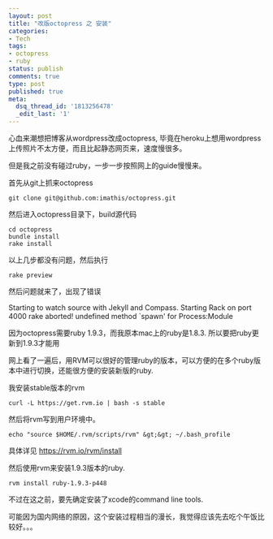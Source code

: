 ```yaml
---
layout: post
title: "改版octopress 之 安装"
categories:
- Tech
tags:
- octopress
- ruby
status: publish
comments: true
type: post
published: true
meta:
  dsq_thread_id: '1813256478'
  _edit_last: '1'
---
```

心血来潮想把博客从wordpress改成octopress, 毕竟在heroku上想用wordpress上传照片不太方便，而且比起静态网页来，速度慢很多。

但是我之前没有碰过ruby，一步一步按照网上的guide慢慢来。

首先从git上抓来octopress

```
git clone git@github.com:imathis/octopress.git
```

然后进入octopress目录下，build源代码

```
cd octopress
bundle install
rake install
```

以上几步都没有问题，然后执行

```
rake preview
```

然后问题就来了，出现了错误

Starting to watch source with Jekyll and Compass. Starting Rack on port 4000
rake aborted!
undefined method `spawn' for Process:Module

因为octopress需要ruby 1.9.3，而我原本mac上的ruby是1.8.3. 所以要把ruby更新到1.9.3才能用

网上看了一遍后，用RVM可以很好的管理ruby的版本，可以方便的在多个ruby版本中进行切换，还能很方便的安装新版的ruby.

我安装stable版本的rvm

```
curl -L https://get.rvm.io | bash -s stable
```

然后将rvm写到用户环境中。

```
echo "source $HOME/.rvm/scripts/rvm" &gt;&gt; ~/.bash_profile
```

具体详见 <a href="https://rvm.io/rvm/install">https://rvm.io/rvm/install</a>

然后使用rvm来安装1.9.3版本的ruby.

```
rvm install ruby-1.9.3-p448
```

不过在这之前，要先确定安装了xcode的command line tools.

可能因为国内网络的原因，这个安装过程相当的漫长，我觉得应该先去吃个午饭比较好。。。
